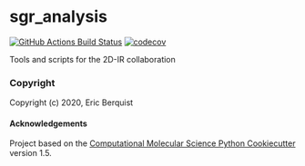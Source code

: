 sgr_analysis
==============================
[//]: # (Badges)
[![GitHub Actions Build Status](https://github.com/REPLACE_WITH_OWNER_ACCOUNT/sgr_analysis/workflows/CI/badge.svg)](https://github.com/REPLACE_WITH_OWNER_ACCOUNT/sgr_analysis/actions?query=workflow%3ACI)
[![codecov](https://codecov.io/gh/REPLACE_WITH_OWNER_ACCOUNT/sgr_analysis/branch/master/graph/badge.svg)](https://codecov.io/gh/REPLACE_WITH_OWNER_ACCOUNT/sgr_analysis/branch/master)


Tools and scripts for the 2D-IR collaboration

### Copyright

Copyright (c) 2020, Eric Berquist


#### Acknowledgements
 
Project based on the 
[Computational Molecular Science Python Cookiecutter](https://github.com/molssi/cookiecutter-cms) version 1.5.
